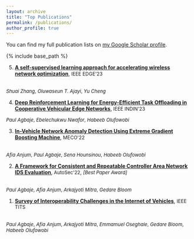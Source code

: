 ```yaml
---
layout: archive
title: "Top Publications"
permalink: /publications/
author_profile: true
---
```



  You can find my full publication lists on <a href="https://scholar.google.com/citations?user=IKQdlX4AAAAJ&hl=en&oi=ao">my Google Scholar profile</a>.


{% include base_path %}

5. [**A self-supervised learning approach for accelerating wireless network optimization**](https://ieeexplore.ieee.org/abstract/document/10234316), <font size="2">IEEE EDGE'23</font>
<!-- [pdf](https://example.com/paper2) -->
   <br><font size="2"><em>Shuai Zhang</em>, <em font-style='bold'>Oluwaseun T. Ajayi</em>, <em>Yu Cheng</em></font>

4. [**Deep Reinforcement Learning for Energy-Efficient Task Offloading in Cooperative Vehicular Edge Networks**](https://ieeexplore.ieee.org/abstract/document/10218113), <font size="2">IEEE INDIN'23</font>
<!-- [pdf](https://example.com/paper1) -->
   <font size=2><em>Paul Agbaje</em>, <em>Ebelechukwu Nwafor</em>, <em>Habeeb Olufowobi</em></font>





3. [**In-Vehicle Network Anomaly Detection Using Extreme Gradient Boosting Machine**](https://ieeexplore.ieee.org/abstract/document/9797224), <font size="2">MECO'22</font>
<!-- [pdf](https://example.com/paper3) -->
   <br> <font size="2"><em>Afia Anjum</em>, <em>Paul Agbaje</em>, <em>Sena Hounsinou</em>, <em>Habeeb Olufowobi</em></font>


  

2. [**A Framework for Consistent and Repeatable Controller Area Network IDS Evaluation**](https://www.ndss-symposium.org/wp-content/uploads/autosec2022_23031_paper.pdf), <font size="2">AutoSec'22</font>, <font size="2"><em>[Best Paper Award]</em></font>
<!-- [pdf](https://example.com/paper4) -->
   <br ><font size="2"><em>Paul Agbaje</em>, <em>Afia Anjum</em>, <em>Arkajyoti Mitra</em>, <em>Gedare Bloom</em> </font>

 

1. [**Survey of Interoperability Challenges in the Internet of Vehicles**](https://ieeexplore.ieee.org/abstract/document/9852810), <font size="2">IEEE TITS</font>
<!-- [pdf](https://example.com/paper5) -->
  <br> <font size="2"><em>Paul Agbaje</em>, <em>Afia Anjum</em>, <em>Arkajyoti Mitra</em>, <em>Emmamuel Oseghale</em>, <em>Gedare Bloom</em>, <em>Habeeb Olufowobi</em></font>

   


<!-- {% for post in site.publications reversed %}
  {% include archive-single.html %}
{% endfor %} -->
